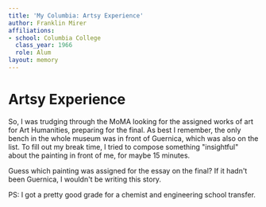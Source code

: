```yaml
---
title: 'My Columbia: Artsy Experience'
author: Franklin Mirer
affiliations:
- school: Columbia College
  class_year: 1966
  role: Alum
layout: memory
---
```


# Artsy Experience

So, I was trudging through the MoMA looking for the assigned works of art for Art Humanities, preparing for the final.  As best I remember, the only bench in the whole museum was in front of Guernica, which was also on the list.  To fill out my break time, I tried to compose something "insightful" about the painting in front of me, for maybe 15 minutes.

Guess which painting was assigned for the essay on the final?  If it hadn't been Guernica, I wouldn't be writing this story.

PS:  I got a pretty good grade for a chemist and engineering school transfer.
